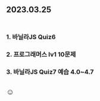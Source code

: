 ## 2023.03.25<br/><br/>

### 1. 바닐라JS Quiz6
### 2. 프로그래머스 lv1 10문제
### 3. 바닐라JS Quiz7 예습 4.0~4.7




## ☺
